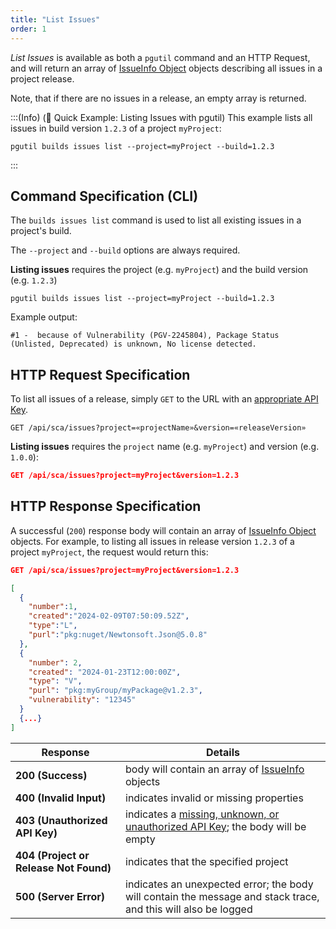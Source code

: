 ```yaml
---
title: "List Issues"
order: 1
---
```


*List Issues* is available as both a `pgutil` command and an HTTP Request, and will return an array of [IssueInfo Object](/docs/proget/reference-api/proget-api-sca#issueinfo-object) objects describing all issues in a project release.

Note, that if there are no issues in a release, an empty array is returned.

:::(Info) (🚀 Quick Example: Listing Issues with pgutil)
This example lists all issues in build version `1.2.3` of a project `myProject`:

```
pgutil builds issues list --project=myProject --build=1.2.3
```
:::

## Command Specification (CLI)
The `builds issues list` command is used to list all existing issues in a project's build.

The `--project` and `--build` options are always required. 

**Listing issues** requires the project (e.g. `myProject`) and the build version (e.g. `1.2.3`)

```
pgutil builds issues list --project=myProject --build=1.2.3
```

Example output:
```
#1 -  because of Vulnerability (PGV-2245804), Package Status (Unlisted, Deprecated) is unknown, No license detected.
```

## HTTP Request Specification
To list all issues of a release, simply `GET` to the URL with an [appropriate API Key](/docs/proget/reference-api/proget-api-sca#authentication).

```
GET /api/sca/issues?project=«projectName»&version=«releaseVersion»
```

**Listing issues** requires the `project` name (e.g. `myProject`) and version (e.g. `1.0.0`):

```json
GET /api/sca/issues?project=myProject&version=1.2.3
```

## HTTP Response Specification

A successful (`200`) response body will contain an array of [IssueInfo Object](/docs/proget/reference-api/proget-api-sca#issueinfo-object) objects. For example, to listing all issues in release version `1.2.3` of a project `myProject`, the request would return this:

```json
GET /api/sca/issues?project=myProject&version=1.2.3

[
  {
    "number":1,
    "created":"2024-02-09T07:50:09.52Z",
    "type":"L",
    "purl":"pkg:nuget/Newtonsoft.Json@5.0.8"
  },
  {
    "number": 2, 
    "created": "2024-01-23T12:00:00Z", 
    "type": "V", 
    "purl": "pkg:myGroup/myPackage@v1.2.3", 
    "vulnerability": "12345"
  }
  {...}
]
```

| Response | Details |
| --- | --- |
| **200 (Success)** | body will contain an array of [IssueInfo](/docs/proget/reference-api/proget-api-sca#issueinfo-object) objects |
| **400 (Invalid Input)** | indicates invalid or missing properties |
|  **403 (Unauthorized API Key)** | indicates a [missing, unknown, or unauthorized API Key](/docs/proget/reference-api/proget-api-sca#authentication); the body will be empty |
|  **404 (Project or Release Not Found)** | indicates that the specified project | 
| **500 (Server Error)** | indicates an unexpected error; the body will contain the message and stack trace, and this will also be logged |